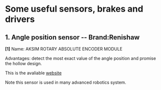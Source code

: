 # Some useful sensors, brakes and drivers

## 1. Angle position sensor -- Brand:Renishaw 

**[1]** Name: AKSIM ROTARY ABSOLUTE ENCODER MODULE

Advantages: detect the most exact value of the angle position and promise the hollow design.

This is the avaliable [website](https://www.rls.si/cn_en/products/rotary-magnetic-encoders/absolute-encoders/aksim-rotary-absolute-encoder-module?___from_store=cn "Renshaw absolute angle sensor")

Note this sensor is used in many advanced robotics system.
